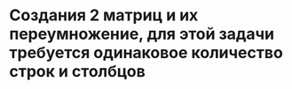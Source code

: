# Создания 2 матриц и их переумножение, для этой задачи требуется одинаковое количество строк и столбцов
